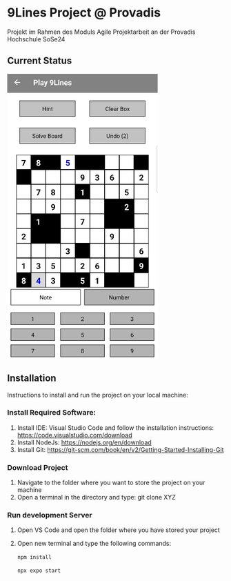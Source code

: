 # 9Lines Project @ Provadis

Projekt im Rahmen des Moduls Agile Projektarbeit an der Provadis Hochschule SoSe24


## Current  Status

![Current Status of the Project](images/Example.png)

## Installation
Instructions to install and run the project on your local machine:
### Install Required Software:
1. Install IDE: Visual Studio Code and follow the installation instructions: https://code.visualstudio.com/download
2. Install NodeJs: https://nodejs.org/en/download
3. Install Git: https://git-scm.com/book/en/v2/Getting-Started-Installing-Git

### Download Project
1. Navigate to the folder where you want to store the project on your machine
2. Open a terminal in the directory and type: git clone XYZ

### Run development Server
1. Open VS Code and open the folder where you have stored your project
2. Open new terminal and type the following commands:
     
     ```npm install```
     
     ```npx expo start```
